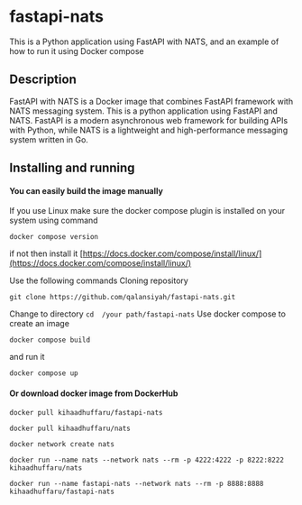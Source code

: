 # fastapi-nats
This is a Python application using FastAPI with NATS, and an example of how to run it using Docker compose

## Description
FastAPI with NATS is a Docker image that combines FastAPI framework with NATS messaging system.
This is a python application using FastAPI and NATS. FastAPI is a modern asynchronous web framework for building APIs with Python, while NATS is a lightweight and high-performance messaging system written in Go.

## Installing and running
#### You can easily build the image manually
If you use Linux make sure the docker compose plugin is installed on your system using command 
``` 
docker compose version
``` 
if not then install it [https://docs.docker.com/compose/install/linux/](https://docs.docker.com/compose/install/linux/)

Use the following commands
Cloning repository  
``` 
git clone https://github.com/qalansiyah/fastapi-nats.git
```
Сhange to directory ```cd  /your path/fastapi-nats``` 
Use docker compose to create an image
```
docker compose build
```
and run it  
``` 
docker compose up
```
#### Or download docker image  from DockerHub
```
docker pull kihaadhuffaru/fastapi-nats
```
```
docker pull kihaadhuffaru/nats
```
```
docker network create nats
```
```
docker run --name nats --network nats --rm -p 4222:4222 -p 8222:8222 kihaadhuffaru/nats
```
```
docker run --name fastapi-nats --network nats --rm -p 8888:8888 kihaadhuffaru/fastapi-nats
```




